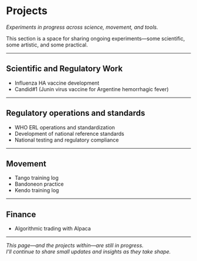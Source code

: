 # Projects

*Experiments in progress across science, movement, and tools.*

This section is a space for sharing ongoing experiments—some scientific, some artistic, and some practical.  

---

## Scientific and Regulatory Work
- Influenza HA vaccine development  
- Candid#1 (Junin virus vaccine for Argentine hemorrhagic fever)

---

## Regulatory operations and standards
- WHO ERL operations and standardization  
- Development of national reference standards  
- National testing and regulatory compliance

---

## Movement

- Tango training log
- Bandoneon practice  
- Kendo training log

---

## Finance

- Algorithmic trading with Alpaca

---

*This page—and the projects within—are still in progress.  
I’ll continue to share small updates and insights as they take shape.*
